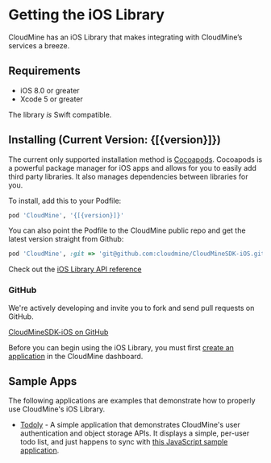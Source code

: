 # Getting the iOS Library

CloudMine has an iOS Library that makes integrating with CloudMine’s services a breeze.

## Requirements
* iOS 8.0 or greater
* Xcode 5 or greater

The library *is* Swift compatible.

## Installing (Current Version: {[{version}]})
The current only supported installation method is [Cocoapods](http://cocoapods.org/). Cocoapods is a powerful package manager for iOS apps and allows for you to easily add third party libraries. It also manages dependencies between libraries for you.

To install, add this to your Podfile:

```ruby
pod 'CloudMine', '{[{version}]}'
```

You can also point the Podfile to the CloudMine public repo and get the latest version straight from Github:

```ruby
pod 'CloudMine', :git => 'git@github.com:cloudmine/CloudMineSDK-iOS.git'
```

Check out the [iOS Library API reference](http://cocoadocs.org/docsets/CloudMine/)

### GitHub

We're actively developing and invite you to fork and send pull requests on GitHub.

[CloudMineSDK-iOS on GitHub](https://github.com/cloudmine/CloudMineSDK-iOS)

Before you can begin using the iOS Library, you must first [create an application](https://compass.cloudmine.io/dashboard/#/app/create) in the CloudMine dashboard.

## Sample Apps
The following applications are examples that demonstrate how to properly use CloudMine's iOS Library.

* [Todoly](https://github.com/cloudmine/cloudmine-ios-sample-todo) - A simple application that demonstrates CloudMine's user authentication and object storage APIs. It displays a simple, per-user todo list, and just happens to sync with [this JavaScript sample application](https://cloudmine.io/sample-apps/todo/index.html).
